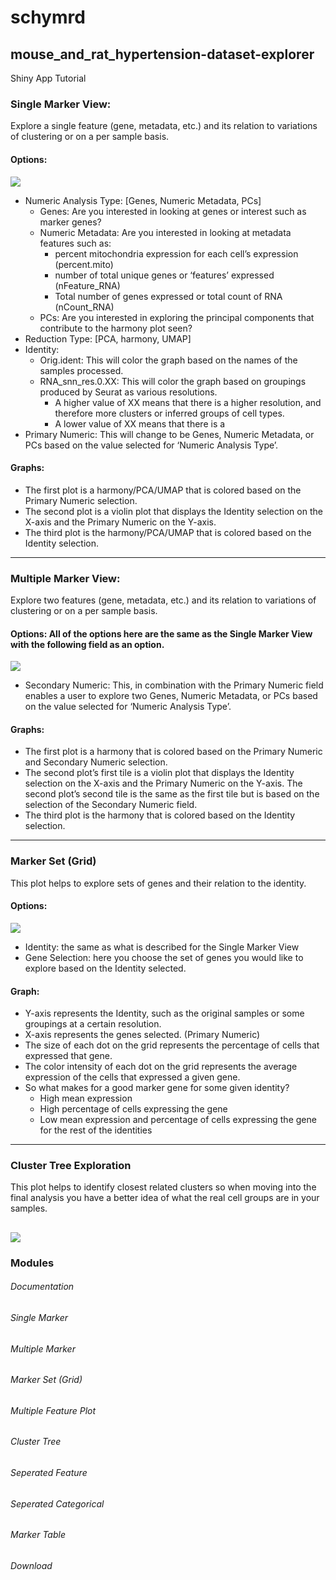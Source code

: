 # schymrd
mouse_and_rat_hypertension-dataset-explorer
---
Shiny App Tutorial

### Single Marker View:
Explore a single feature (gene, metadata, etc.) and its relation to variations of clustering or on a per sample basis. 

#### Options: 
![](.README_images/single_marker.png)
- Numeric Analysis Type: [Genes, Numeric Metadata, PCs]
    - Genes: Are you interested in looking at genes or interest such as marker genes?
    - Numeric Metadata: Are you interested in looking at metadata features such as: 
        - percent mitochondria expression for each cell’s expression (percent.mito)
        - number of total unique genes or ‘features’ expressed (nFeature_RNA)
        - Total number of genes expressed or total count of RNA (nCount_RNA)
    - PCs: Are you interested in exploring the principal components that contribute to the harmony plot seen?
- Reduction Type: [PCA, harmony, UMAP]
- Identity: 
    - Orig.ident: This will color the graph based on the names of the samples processed. 
    - RNA_snn_res.0.XX: This will color the graph based on groupings produced by Seurat as various resolutions.
        - A higher value of XX means that there is a higher resolution, and therefore more clusters or inferred groups of cell types. 
        - A lower value of XX means that there is a 
- Primary Numeric: This will change to be Genes, Numeric Metadata, or PCs based on the value selected for ‘Numeric Analysis Type’.

#### Graphs:
- The first plot is a harmony/PCA/UMAP that is colored based on the Primary Numeric selection. 
- The second plot is a violin plot that displays the Identity selection on the X-axis and the Primary Numeric on the Y-axis. 
- The third plot is the harmony/PCA/UMAP that is colored based on the Identity selection. 

---
### Multiple Marker View:
Explore two features (gene, metadata, etc.) and its relation to variations of clustering or on a per sample basis. 

#### Options: All of the options here are the same as the Single Marker View with the following field as an option.
![](.README_images/double_marker.png)

- Secondary Numeric: This, in combination with the Primary Numeric field enables a user to explore two Genes, 
Numeric Metadata, or PCs based on the value selected for ‘Numeric Analysis Type’.

#### Graphs:
- The first plot is a harmony that is colored based on the Primary Numeric and Secondary Numeric selection. 
- The second plot’s first tile is a violin plot that displays the Identity selection on the X-axis and the Primary
Numeric on the Y-axis. The second plot’s second tile is the same as the first tile but is based on the selection of the Secondary Numeric field. 
- The third plot is the harmony that is colored based on the Identity selection. 

---
### Marker Set (Grid)
This plot helps to explore sets of genes and their relation to the identity. 

#### Options:
![](.README_images/marker_set.png)
- Identity: the same as what is described for the Single Marker View
- Gene Selection: here you choose the set of genes you would like to explore based on the Identity selected. 

#### Graph:
- Y-axis represents the Identity, such as the original samples or some groupings at a certain resolution.
- X-axis represents the genes selected. (Primary Numeric) 
- The size of each dot on the grid represents the percentage of cells that expressed that gene. 
- The color intensity of each dot on the grid represents the average expression of the cells that expressed a given gene. 
- So what makes for a good marker gene for some given identity?
    - High mean expression
    - High percentage of cells expressing the gene
    - Low mean expression and percentage of cells expressing the gene for the rest of the identities
    

---
### Cluster Tree Exploration
This plot helps to identify closest related clusters so when moving into the final analysis you have a better idea of 
what the real cell groups are in your samples. 

![](.README_images/cluster_tree.png)
---   
### Modules
###### Documentation
###### Single Marker
###### Multiple Marker
###### Marker Set (Grid)
###### Multiple Feature Plot
###### Cluster Tree
###### Seperated Feature
###### Seperated Categorical
###### Marker Table
###### Download


